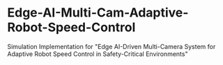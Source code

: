 # Edge-AI-Multi-Cam-Adaptive-Robot-Speed-Control
 Simulation Implementation for "Edge AI-Driven Multi-Camera System for Adaptive Robot Speed Control in Safety-Critical Environments"

